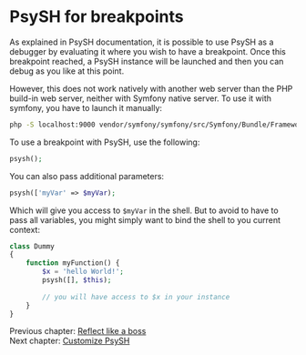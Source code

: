 # PsySH for breakpoints

As explained in PsySH documentation, it is possible to use PsySH as a debugger by evaluating it where you wish to have
a breakpoint. Once this breakpoint reached, a PsySH instance will be launched and then you can debug as you like at this
point.

However, this does not work natively with another web server than the PHP build-in web server, neither with Symfony
native server. To use it with symfony, you have to launch it manually:

```bash
php -S localhost:9000 vendor/symfony/symfony/src/Symfony/Bundle/FrameworkBundle/Resources/config/router_dev.php
```

To use a breakpoint with PsySH, use the following:

```php
psysh();
```

You can also pass additional parameters:

```php
psysh(['myVar' => $myVar);
```

Which will give you access to `$myVar` in the shell. But to avoid to have to pass all variables, you might simply want
to bind the shell to you current context:

```php
class Dummy
{
    function myFunction() {
        $x = 'hello World!';
        psysh([], $this);
        
        // you will have access to $x in your instance
    }
}
```

Previous chapter: [Reflect like a boss](reflect.md)<br/>
Next chapter: [Customize PsySH](custom.md)
